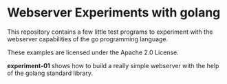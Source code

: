 # Webserver Experiments with golang
This repository contains a few little test programs to experiment with the webserver capabilities of the go programming language.

These examples are licensed under the Apache 2.0 License.

**experiment-01** shows how to build a really simple webserver with the help of the golang standard library.
